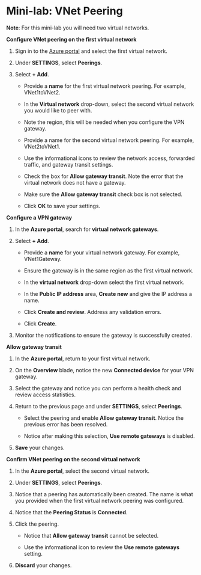 # Mini-lab: VNet Peering

**Note**: For this mini-lab you will need two virtual networks. 

**Configure VNet peering on the first virtual network**

1. Sign in to the [Azure portal](https://portal.azure.com/) and select the first virtual network.

2. Under **SETTINGS**, select **Peerings**.

3. Select **+ Add**.

    + Provide a **name** for the first virtual network peering. For example, VNet1toVNet2. 

    + In the **Virtual network** drop-down, select the second virtual network you would like to peer with. 

    + Note the region, this will be needed when you configure the VPN gateway. 

    + Provide a name for the second virtual network peering. For example, VNet2toVNet1. 

    + Use the informational icons to review the network access, forwarded traffic, and gateway transit settings.

    + Check the box for **Allow gateway transit**. Note the error that the virtual network does not have a gateway. 

    + Make sure the **Allow gateway transit** check box is not selected.

    + Click **OK** to save your settings.

**Configure a VPN gateway**

1. In the **Azure portal**, search for **virtual network gateways**.

2. Select **+ Add**.

    + Provide a **name** for your virtual network gateway. For example, VNet1Gateway.

    + Ensure the gateway is in the same region as the first virtual network.

    + In the **virtual network** drop-down select the first virtual network.

    + In the **Public IP address** area, **Create new** and give the IP address a name.

    + Click **Create and review**. Address any validation errors.

    + Click **Create**. 

3. Monitor the notifications to ensure the gateway is successfully created.

**Allow gateway transit**

1. In the **Azure portal**, return to your first virtual network. 

2. On the **Overview** blade, notice the new **Connected device** for your VPN gateway.

3. Select the gateway and notice you can perform a health check and review access statistics. 

4. Return to the previous page and under **SETTINGS**, select **Peerings**.

    + Select the peering and enable **Allow gateway transit**. Notice the previous error has been resolved. 

    + Notice after making this selection, **Use remote gateways** is disabled. 

5. **Save** your changes. 

**Confirm VNet peering on the second virtual network**

1. In the **Azure portal**, select the second virtual network. 

2. Under **SETTINGS**, select **Peerings**.

3. Notice that a peering has automatically been created. The name is what you provided when the first virtual network peering was configured. 

4. Notice that the **Peering Status** is **Connected**.

5. Click the peering.

    + Notice that **Allow gateway transit** cannot be selected.

    + Use the informational icon to review the **Use remote gateways** setting.

6. **Discard** your changes. 

 
